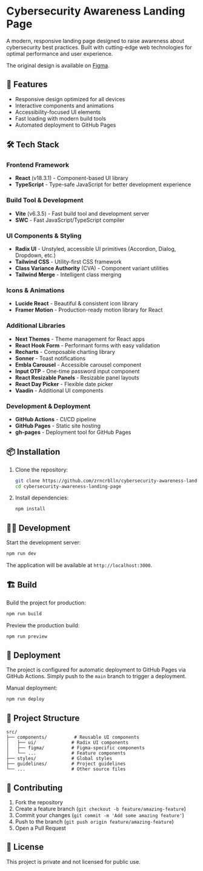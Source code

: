 # Cybersecurity Awareness Landing Page

A modern, responsive landing page designed to raise awareness about cybersecurity best practices. Built with cutting-edge web technologies for optimal performance and user experience.

The original design is available on [Figma](https://www.figma.com/design/JcyjrLM2gCqydGBmVfVSTI/Cybersecurity-Awareness-Landing-Page).

## 🚀 Features

- Responsive design optimized for all devices
- Interactive components and animations
- Accessibility-focused UI elements
- Fast loading with modern build tools
- Automated deployment to GitHub Pages

## 🛠️ Tech Stack

### Frontend Framework

- **React** (v18.3.1) - Component-based UI library
- **TypeScript** - Type-safe JavaScript for better development experience

### Build Tool & Development

- **Vite** (v6.3.5) - Fast build tool and development server
- **SWC** - Fast JavaScript/TypeScript compiler

### UI Components & Styling

- **Radix UI** - Unstyled, accessible UI primitives (Accordion, Dialog, Dropdown, etc.)
- **Tailwind CSS** - Utility-first CSS framework
- **Class Variance Authority** (CVA) - Component variant utilities
- **Tailwind Merge** - Intelligent class merging

### Icons & Animations

- **Lucide React** - Beautiful & consistent icon library
- **Framer Motion** - Production-ready motion library for React

### Additional Libraries

- **Next Themes** - Theme management for React apps
- **React Hook Form** - Performant forms with easy validation
- **Recharts** - Composable charting library
- **Sonner** - Toast notifications
- **Embla Carousel** - Accessible carousel component
- **Input OTP** - One-time password input component
- **React Resizable Panels** - Resizable panel layouts
- **React Day Picker** - Flexible date picker
- **Vaadin** - Additional UI components

### Development & Deployment

- **GitHub Actions** - CI/CD pipeline
- **GitHub Pages** - Static site hosting
- **gh-pages** - Deployment tool for GitHub Pages

## 📦 Installation

1. Clone the repository:

   ```bash
   git clone https://github.com/zrncrblln/cybersecurity-awareness-landing-page.git
   cd cybersecurity-awareness-landing-page
   ```

2. Install dependencies:
   ```bash
   npm install
   ```

## 🏃‍♂️ Development

Start the development server:

```bash
npm run dev
```

The application will be available at `http://localhost:3000`.

## 🏗️ Build

Build the project for production:

```bash
npm run build
```

Preview the production build:

```bash
npm run preview
```

## 🚀 Deployment

The project is configured for automatic deployment to GitHub Pages via GitHub Actions. Simply push to the `main` branch to trigger a deployment.

Manual deployment:

```bash
npm run deploy
```

## 📁 Project Structure

```
src/
├── components/          # Reusable UI components
│   ├── ui/             # Radix UI components
│   ├── figma/          # Figma-specific components
│   └── ...             # Feature components
├── styles/             # Global styles
├── guidelines/         # Project guidelines
└── ...                 # Other source files
```

## 🤝 Contributing

1. Fork the repository
2. Create a feature branch (`git checkout -b feature/amazing-feature`)
3. Commit your changes (`git commit -m 'Add some amazing feature'`)
4. Push to the branch (`git push origin feature/amazing-feature`)
5. Open a Pull Request

## 📄 License

This project is private and not licensed for public use.

